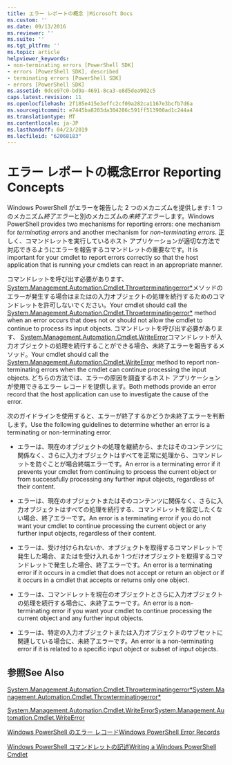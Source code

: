 ```yaml
---
title: エラー レポートの概念 |Microsoft Docs
ms.custom: ''
ms.date: 09/13/2016
ms.reviewer: ''
ms.suite: ''
ms.tgt_pltfrm: ''
ms.topic: article
helpviewer_keywords:
- non-terminating errors [PowerShell SDK]
- errors [PowerShell SDK], described
- terminating errors [PowerShell SDK]
- errors [PowerShell SDK]
ms.assetid: 0dce97c0-bd9a-4691-8ca3-e8d5dea902c5
caps.latest.revision: 11
ms.openlocfilehash: 2f185e415e3effc2cf09a282ca1167e3bcfb7d6a
ms.sourcegitcommit: e7445ba8203da304286c591ff513900ad1c244a4
ms.translationtype: MT
ms.contentlocale: ja-JP
ms.lasthandoff: 04/23/2019
ms.locfileid: "62068183"
---
```

# <a name="error-reporting-concepts"></a><span data-ttu-id="07e3c-102">エラー レポートの概念</span><span class="sxs-lookup"><span data-stu-id="07e3c-102">Error Reporting Concepts</span></span>

<span data-ttu-id="07e3c-103">Windows PowerShell がエラーを報告した 2 つのメカニズムを提供します: 1 つのメカニズム*終了エラー*と別のメカニズムの*未終了エラー*します。</span><span class="sxs-lookup"><span data-stu-id="07e3c-103">Windows PowerShell provides two mechanisms for reporting errors: one mechanism for *terminating errors* and another mechanism for *non-terminating errors*.</span></span> <span data-ttu-id="07e3c-104">正しく、コマンドレットを実行しているホスト アプリケーションが適切な方法で対応できるようにエラーを報告するコマンドレットの重要なです。</span><span class="sxs-lookup"><span data-stu-id="07e3c-104">It is important for your cmdlet to report errors correctly so that the host application that is running your cmdlets can react in an appropriate manner.</span></span>

<span data-ttu-id="07e3c-105">コマンドレットを呼び出す必要があります、 [System.Management.Automation.Cmdlet.Throwterminatingerror\*](/dotnet/api/System.Management.Automation.Cmdlet.ThrowTerminatingError)メソッドのエラーが発生する場合はまたはの入力オブジェクトの処理を続行するためのコマンドレットを許可しないでください。</span><span class="sxs-lookup"><span data-stu-id="07e3c-105">Your cmdlet should call the [System.Management.Automation.Cmdlet.Throwterminatingerror\*](/dotnet/api/System.Management.Automation.Cmdlet.ThrowTerminatingError) method when an error occurs that does not or should not allow the cmdlet to continue to process its input objects.</span></span> <span data-ttu-id="07e3c-106">コマンドレットを呼び出す必要があります、 [System.Management.Automation.Cmdlet.WriteError](/dotnet/api/System.Management.Automation.Cmdlet.WriteError)コマンドレットが入力オブジェクトの処理を続行することができる場合、未終了エラーを報告するメソッド。</span><span class="sxs-lookup"><span data-stu-id="07e3c-106">Your cmdlet should call the [System.Management.Automation.Cmdlet.WriteError](/dotnet/api/System.Management.Automation.Cmdlet.WriteError) method to report non-terminating errors when the cmdlet can continue processing the input objects.</span></span> <span data-ttu-id="07e3c-107">どちらの方法では、エラーの原因を調査するホスト アプリケーションが使用できるエラー レコードを提供します。</span><span class="sxs-lookup"><span data-stu-id="07e3c-107">Both methods provide an error record that the host application can use to investigate the cause of the error.</span></span>

<span data-ttu-id="07e3c-108">次のガイドラインを使用すると、エラーが終了するかどうか未終了エラーを判断します。</span><span class="sxs-lookup"><span data-stu-id="07e3c-108">Use the following guidelines to determine whether an error is a terminating or non-terminating error.</span></span>

- <span data-ttu-id="07e3c-109">エラーは、現在のオブジェクトの処理を継続から、またはそのコンテンツに関係なく、さらに入力オブジェクトはすべてを正常に処理から、コマンドレットを防ぐことが場合終端エラーです。</span><span class="sxs-lookup"><span data-stu-id="07e3c-109">An error is a terminating error if it prevents your cmdlet from continuing to process the current object or from successfully processing any further input objects, regardless of their content.</span></span>

- <span data-ttu-id="07e3c-110">エラーは、現在のオブジェクトまたはそのコンテンツに関係なく、さらに入力オブジェクトはすべての処理を続行する、コマンドレットを設定したくない場合、終了エラーです。</span><span class="sxs-lookup"><span data-stu-id="07e3c-110">An error is a terminating error if you do not want your cmdlet to continue processing the current object or any further input objects, regardless of their content.</span></span>

- <span data-ttu-id="07e3c-111">エラーは、受け付けられないか、オブジェクトを取得するコマンドレットで発生した場合、またはを受け入れるか 1 つだけオブジェクトを取得するコマンドレットで発生した場合、終了エラーです。</span><span class="sxs-lookup"><span data-stu-id="07e3c-111">An error is a terminating error if it occurs in a cmdlet that does not accept or return an object or if it occurs in a cmdlet that accepts or returns only one object.</span></span>

- <span data-ttu-id="07e3c-112">エラーは、コマンドレットを現在のオブジェクトとさらに入力オブジェクトの処理を続行する場合に、未終了エラーです。</span><span class="sxs-lookup"><span data-stu-id="07e3c-112">An error is a non-terminating error if you want your cmdlet to continue processing the current object and any further input objects.</span></span>

- <span data-ttu-id="07e3c-113">エラーは、特定の入力オブジェクトまたは入力オブジェクトのサブセットに関連している場合に、未終了エラーです。</span><span class="sxs-lookup"><span data-stu-id="07e3c-113">An error is a non-terminating error if it is related to a specific input object or subset of input objects.</span></span>

## <a name="see-also"></a><span data-ttu-id="07e3c-114">参照</span><span class="sxs-lookup"><span data-stu-id="07e3c-114">See Also</span></span>

[<span data-ttu-id="07e3c-115">System.Management.Automation.Cmdlet.Throwterminatingerror\*</span><span class="sxs-lookup"><span data-stu-id="07e3c-115">System.Management.Automation.Cmdlet.Throwterminatingerror\*</span></span>](/dotnet/api/System.Management.Automation.Cmdlet.ThrowTerminatingError)

[<span data-ttu-id="07e3c-116">System.Management.Automation.Cmdlet.WriteError</span><span class="sxs-lookup"><span data-stu-id="07e3c-116">System.Management.Automation.Cmdlet.WriteError</span></span>](/dotnet/api/System.Management.Automation.Cmdlet.WriteError)

[<span data-ttu-id="07e3c-117">Windows PowerShell のエラー レコード</span><span class="sxs-lookup"><span data-stu-id="07e3c-117">Windows PowerShell Error Records</span></span>](./windows-powershell-error-records.md)

[<span data-ttu-id="07e3c-118">Windows PowerShell コマンドレットの記述</span><span class="sxs-lookup"><span data-stu-id="07e3c-118">Writing a Windows PowerShell Cmdlet</span></span>](./writing-a-windows-powershell-cmdlet.md)
